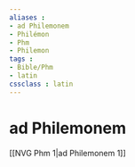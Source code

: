 ```yaml
---
aliases : 
- ad Philemonem
- Philémon
- Phm
- Philemon
tags : 
- Bible/Phm
- latin
cssclass : latin
---
```


# ad Philemonem

[[NVG Phm 1|ad Philemonem 1]]
